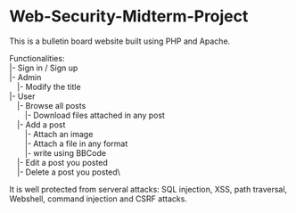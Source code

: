 # Web-Security-Midterm-Project
This is a bulletin board website built using PHP and Apache.

Functionalities:\
|- Sign in / Sign up\
|- Admin\
&emsp;|- Modify the title\
|- User\
&emsp;|- Browse all posts\
&emsp;&emsp;|- Download files attached in any post\
&emsp;|- Add a post\
&emsp;&emsp;|- Attach an image\
&emsp;&emsp;|- Attach a file in any format\
&emsp;&emsp;|- write using BBCode\
&emsp;|- Edit a post you posted\
&emsp;|- Delete a post you posted\

It is well protected from serveral attacks: SQL injection, XSS, path traversal, Webshell, command injection and CSRF attacks.
